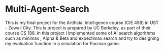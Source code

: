 # Multi-Agent-Search
This is my final project for the Artificial Intelligence course (CIE 458) in UST - Zewail City. This is project is prepared by UC Berkeley, as part of their course CS 188. In this project I implemented some of AI search algorithms such as minimax , Alpha &amp; Beta and expectimax search and try to designing my evaluation function in a simulation for Pacman game.
